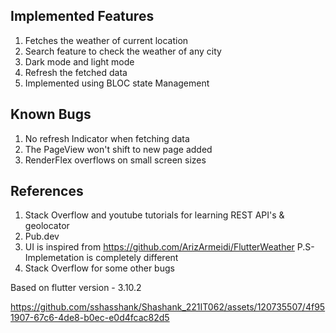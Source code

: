 ## Implemented Features
1. Fetches the weather of current location
2. Search feature to check the weather of any city 
3. Dark mode and light mode
4. Refresh the fetched data
5. Implemented using BLOC state Management 

## Known Bugs 
1. No refresh Indicator when fetching data
2. The PageView won't shift to new page added
3. RenderFlex overflows on small screen sizes

## References
1. Stack Overflow and youtube tutorials for learning REST API's & geolocator 
2. Pub.dev
3. UI is inspired from https://github.com/ArizArmeidi/FlutterWeather P.S- Implemetation is completely different 
4. Stack Overflow for some other bugs 

Based on flutter version - 3.10.2

https://github.com/sshasshank/Shashank_221IT062/assets/120735507/4f951907-67c6-4de8-b0ec-e0d4fcac82d5

